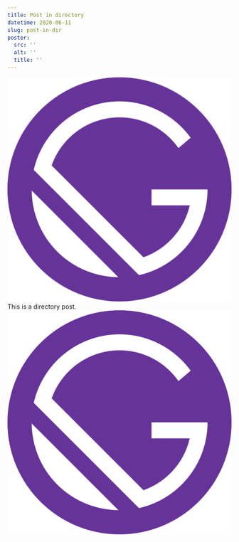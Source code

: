 ```yaml
---
title: Post in directory
datetime: 2020-06-11
slug: post-in-dir
poster:
  src: ''
  alt: ''
  title: ''
---
```

![Gatsby PNG](gatsby-icon-post.png)
This is a directory post.
![Gatsby SVG](gatsby-logo-post.svg)
